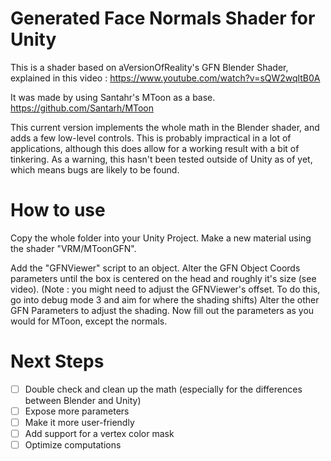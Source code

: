 # Generated Face Normals Shader for Unity

This is a shader based on aVersionOfReality's GFN Blender Shader, explained in this video :
https://www.youtube.com/watch?v=sQW2wqltB0A

It was made by using Santahr's MToon as a base.
https://github.com/Santarh/MToon

This current version implements the whole math in the Blender shader, and adds a few low-level controls.
This is probably impractical in a lot of applications, although this does allow for a working result with a bit of tinkering.
As a warning, this hasn't been tested outside of Unity as of yet, which means bugs are likely to be found.

# How to use

Copy the whole folder into your Unity Project.
Make a new material using the shader "VRM/MToonGFN".

Add the "GFNViewer" script to an object.
Alter the GFN Object Coords parameters until the box is centered on the head and roughly it's size (see video).
(Note : you might need to adjust the GFNViewer's offset. To do this, go into debug mode 3 and aim for where the shading shifts)
Alter the other GFN Parameters to adjust the shading.
Now fill out the parameters as you would for MToon, except the normals.


# Next Steps

- [ ] Double check and clean up the math (especially for the differences between Blender and Unity)
- [ ] Expose more parameters
- [ ] Make it more user-friendly
- [ ] Add support for a vertex color mask
- [ ] Optimize computations
